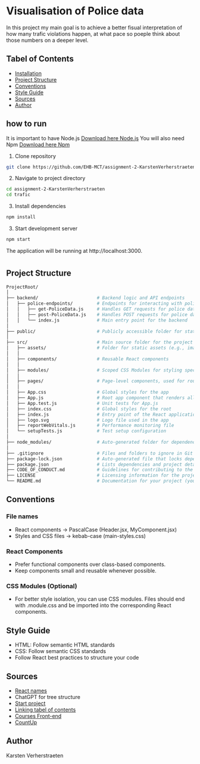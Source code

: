 # Visualisation of Police data

In this project my main goal is to achieve a better fisual interpretation of how many trafic violations happen, at what pace so poeple think about those numbers on a deeper level.

## Tabel of Contents

- [Installation](#Installation)
- [Project Structure](#Project-Structure)
- [Conventions](#Conventions)
- [Style Guide](#Style-Guide)
- [Sources](#Sources)
- [Author](#Author)

## how to run

It is important to have Node.js
[Download here Node.js](https://nodejs.org/en/download/prebuilt-installer)
You will also need Npm
[Download here Npm](https://www.npmjs.com/)
1. Clone repository
```bash
git clone https://github.com/EHB-MCT/assignment-2-KarstenVerherstraeten.git
```
2. Navigate to project directory
```bash
cd assignment-2-KarstenVerherstraeten
cd trafic
```
3. Install dependencies
```bash
npm install
```
3. Start development server
```bash
npm start
```
The application will be running at http://localhost:3000.

#
## Project Structure

```bash
ProjectRoot/
│
├── backend/                      # Backend logic and API endpoints
│   ├── police-endpoints/         # Endpoints for interacting with police data
│   │   ├── get-PoliceData.js     # Handles GET requests for police data
│   │   ├── post-PoliceData.js    # Handles POST requests for police data
│   │   └── index.js              # Main entry point for the backend
│
├── public/                       # Publicly accessible folder for static files
│
├── src/                          # Main source folder for the project
│   ├── assets/                   # Folder for static assets (e.g., images, fonts)
│   │
│   ├── components/               # Reusable React components
│   │
│   ├── modules/                  # Scoped CSS Modules for styling specific components
│   │
│   ├── pages/                    # Page-level components, used for routing
│   │
│   ├── App.css                   # Global styles for the app
│   ├── App.js                    # Root app component that renders all others
│   ├── App.test.js               # Unit tests for App.js
│   ├── index.css                 # Global styles for the root
│   ├── index.js                  # Entry point of the React application
│   ├── logo.svg                  # Logo file used in the app
│   ├── reportWebVitals.js        # Performance monitoring file
│   └── setupTests.js             # Test setup configuration
│
├── node_modules/                 # Auto-generated folder for dependencies (managed by npm)
│
├── .gitignore                    # Files and folders to ignore in Git version control
├── package-lock.json             # Auto-generated file that locks dependency versions
├── package.json                  # Lists dependencies and project details
├── CODE_OF_CONDUCT.md            # Guidelines for contributing to the project
├── LICENSE                       # Licensing information for the project
└── README.md                     # Documentation for your project (you are here!)

```

## Conventions

### File names
- React components -> PascalCase (Header.jsx, MyComponent.jsx)
- Styles and CSS files -> kebab-case (main-styles.css)
### React Components
- Prefer functional components over class-based components.
- Keep components small and reusable whenever possible.
### CSS Modules (Optional)
- For better style isolation, you can use CSS modules. Files should end with .module.css and be imported into the corresponding React components.

## Style Guide 
- HTML: Follow semantic HTML standards
- CSS: Follow semantic CSS standards
- Follow React best practices to structure your code

## Sources
- [React names](https://handsonreact.com/docs/code-organization-conventions)
- ChatGPT for tree structure
- [Start project](https://react.dev/learn/start-a-new-react-project)
- [Linking tabel of contents](https://www.reddit.com/r/github/comments/13vd809/in_a_readmemd_file_is_it_possible_to_have_a_table/)
- [Courses Front-end](https://canvas.ehb.be/courses/33612)
- [CountUp](https://www.npmjs.com/package/react-countup)

## Author
Karsten Verherstraeten
